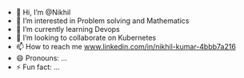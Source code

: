 - 👋 Hi, I’m @Nikhil
- 👀 I’m interested in Problem solving and Mathematics
- 🌱 I’m currently learning Devops
- 💞️ I’m looking to collaborate on Kubernetes
- 📫 How to reach me www.linkedin.com/in/nikhil-kumar-4bbb7a216
- 😄 Pronouns: ...
- ⚡ Fun fact: ...

<!---
Nick12000000/Nick12000000 is a ✨ special ✨ repository because its `README.md` (this file) appears on your GitHub profile.
You can click the Preview link to take a look at your changes.
--->

